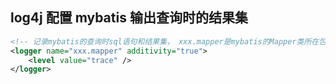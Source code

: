 
## log4j 配置 mybatis 输出查询时的结果集

``` xml
<!-- 记录mybatis的查询时sql语句和结果集， xxx.mapper是mybatis的Mapper类所在包 -->	
<logger name="xxx.mapper" additivity="true">
	<level value="trace" />
</logger>
```
